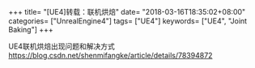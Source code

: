 +++
title= "[UE4]转载：联机烘焙"
date= "2018-03-16T18:35:02+08:00"
categories= ["UnrealEngine4"]
tags= ["UE4"]
keywords= ["UE4", "Joint Baking"]
+++

UE4联机烘焙出现问题和解决方式  
https://blog.csdn.net/shenmifangke/article/details/78394872

